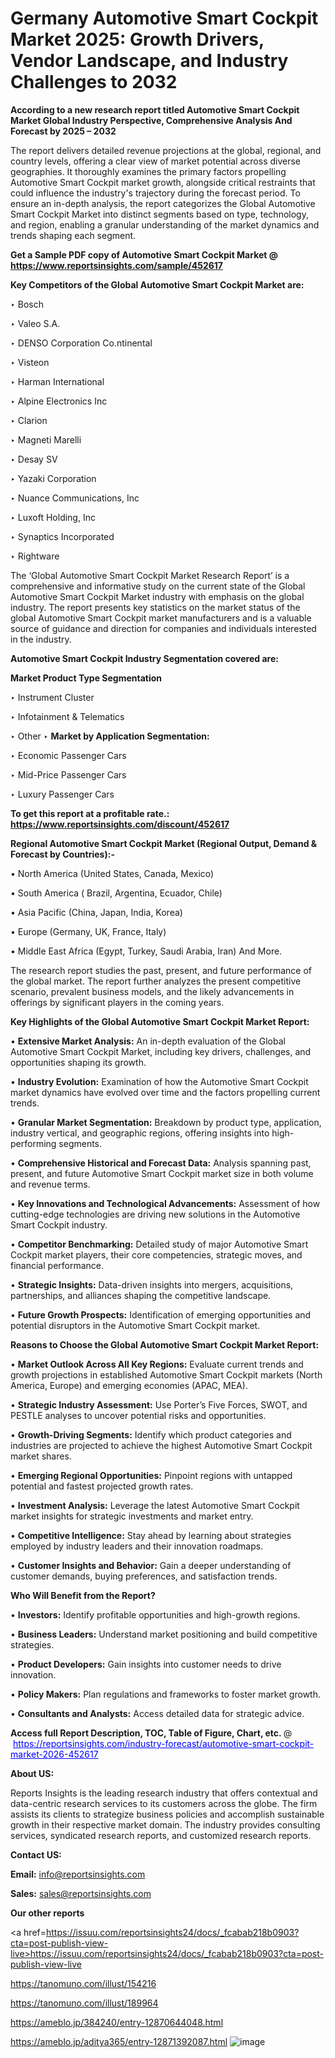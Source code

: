 # Germany Automotive Smart Cockpit Market 2025: Growth Drivers, Vendor Landscape, and Industry Challenges to 2032

<strong>According to a new research report titled Automotive Smart Cockpit Market Global Industry Perspective, Comprehensive Analysis And Forecast by 2025 – 2032</strong>

The report delivers detailed revenue projections at the global, regional, and country levels, offering a clear view of market potential across diverse geographies. It thoroughly examines the primary factors propelling Automotive Smart Cockpit market growth, alongside critical restraints that could influence the industry's trajectory during the forecast period. To ensure an in-depth analysis, the report categorizes the Global Automotive Smart Cockpit Market into distinct segments based on type, technology, and region, enabling a granular understanding of the market dynamics and trends shaping each segment.

<strong>Get a Sample PDF copy of Automotive Smart Cockpit Market </strong><strong>@<a href=https://www.reportsinsights.com/sample/452617 style=color:#0000ff;> https://www.reportsinsights.com/sample/452617</a></strong></font>

<strong>Key Competitors of the Global Automotive Smart Cockpit Market are:</strong>

‣ Bosch

‣ Valeo S.A.

‣ DENSO Corporation
 Co.ntinental

‣ Visteon

‣ Harman International

‣ Alpine Electronics Inc

‣ Clarion

‣ Magneti Marelli

‣ Desay SV

‣ Yazaki Corporation

‣ Nuance Communications, Inc

‣ Luxoft Holding, Inc

‣ Synaptics Incorporated

‣ Rightware

The ‘Global Automotive Smart Cockpit Market Research Report’ is a comprehensive and informative study on the current state of the Global Automotive Smart Cockpit Market industry with emphasis on the global industry. The report presents key statistics on the market status of the global Automotive Smart Cockpit market manufacturers and is a valuable source of guidance and direction for companies and individuals interested in the industry.

<strong>Automotive Smart Cockpit Industry Segmentation covered are:</strong>

<strong>Market Product Type Segmentation</strong>

‣ Instrument Cluster

‣ Infotainment & Telematics

‣ Other
‣ 
<strong>Market by Application Segmentation:</strong>

‣ Economic Passenger Cars

‣ Mid-Price Passenger Cars

‣ Luxury Passenger Cars

<strong>To get this report at a profitable rate.: <a href=https://www.reportsinsights.com/discount/452617 style=color:#0000ff;>https://www.reportsinsights.com/discount/452617</a></strong></font>

<strong>Regional Automotive Smart Cockpit Market (Regional Output, Demand &amp; Forecast by Countries):-</strong>

• North America (United States, Canada, Mexico)

• South America ( Brazil, Argentina, Ecuador, Chile)

• Asia Pacific (China, Japan, India, Korea)

• Europe (Germany, UK, France, Italy)

• Middle East Africa (Egypt, Turkey, Saudi Arabia, Iran) And More.

The research report studies the past, present, and future performance of the global market. The report further analyzes the present competitive scenario, prevalent business models, and the likely advancements in offerings by significant players in the coming years.

<strong>Key Highlights of the Global Automotive Smart Cockpit Market Report:</strong>

• <strong>Extensive Market Analysis:</strong> An in-depth evaluation of the Global Automotive Smart Cockpit Market, including key drivers, challenges, and opportunities shaping its growth.

• <strong>Industry Evolution:</strong> Examination of how the Automotive Smart Cockpit market dynamics have evolved over time and the factors propelling current trends.

• <strong>Granular Market Segmentation:</strong> Breakdown by product type, application, industry vertical, and geographic regions, offering insights into high-performing segments.

• <strong>Comprehensive Historical and Forecast Data:</strong> Analysis spanning past, present, and future Automotive Smart Cockpit market size in both volume and revenue terms.

• <strong>Key Innovations and Technological Advancements:</strong> Assessment of how cutting-edge technologies are driving new solutions in the Automotive Smart Cockpit industry.

• <strong>Competitor Benchmarking:</strong> Detailed study of major Automotive Smart Cockpit market players, their core competencies, strategic moves, and financial performance.

• <strong>Strategic Insights:</strong> Data-driven insights into mergers, acquisitions, partnerships, and alliances shaping the competitive landscape.

• <strong>Future Growth Prospects:</strong> Identification of emerging opportunities and potential disruptors in the Automotive Smart Cockpit market.

<strong>Reasons to Choose the Global Automotive Smart Cockpit Market Report:</strong>

• <strong>Market Outlook Across All Key Regions:</strong> Evaluate current trends and growth projections in established Automotive Smart Cockpit markets (North America, Europe) and emerging economies (APAC, MEA).

• <strong>Strategic Industry Assessment:</strong> Use Porter’s Five Forces, SWOT, and PESTLE analyses to uncover potential risks and opportunities.

• <strong>Growth-Driving Segments:</strong> Identify which product categories and industries are projected to achieve the highest Automotive Smart Cockpit market shares.

• <strong>Emerging Regional Opportunities:</strong> Pinpoint regions with untapped potential and fastest projected growth rates.

• <strong>Investment Analysis:</strong> Leverage the latest Automotive Smart Cockpit market insights for strategic investments and market entry.

• <strong>Competitive Intelligence:</strong> Stay ahead by learning about strategies employed by industry leaders and their innovation roadmaps.

• <strong>Customer Insights and Behavior:</strong> Gain a deeper understanding of customer demands, buying preferences, and satisfaction trends.

<strong>Who Will Benefit from the Report?</strong>

• <strong>Investors:</strong> Identify profitable opportunities and high-growth regions.

• <strong>Business Leaders:</strong> Understand market positioning and build competitive strategies.

• <strong>Product Developers:</strong> Gain insights into customer needs to drive innovation.

• <strong>Policy Makers:</strong> Plan regulations and frameworks to foster market growth.

• <strong>Consultants and Analysts:</strong> Access detailed data for strategic advice.
</ul>
<strong>Access full Report Description, TOC, Table of Figure, Chart, etc. </strong>@  <a href=https://reportsinsights.com/industry-forecast/automotive-smart-cockpit-market-2026-452617 style=color:#0000ff;>https://reportsinsights.com/industry-forecast/automotive-smart-cockpit-market-2026-452617</a></font>

<strong><strong>About US</strong>:</strong>

Reports Insights is the leading research industry that offers contextual and data-centric research services to its customers across the globe. The firm assists its clients to strategize business policies and accomplish sustainable growth in their respective market domain. The industry provides consulting services, syndicated research reports, and customized research reports.

<strong>Contact US:</strong>

<p class=""""><b>Email:</b> <a href=mailto:info@reportsinsights.com>info@reportsinsights.com</a></p>
<p class=""""><b>Sales:</b> <a href=mailto:sales@reportsinsights.com>sales@reportsinsights.com</a></p>

<strong>Our other reports</strong>

<a href=https://issuu.com/reportsinsights24/docs/_fcabab218b0903?cta=post-publish-view-live>https://issuu.com/reportsinsights24/docs/_fcabab218b0903?cta=post-publish-view-live</a>

<a href=https://tanomuno.com/illust/154216>https://tanomuno.com/illust/154216</a>

<a href=https://tanomuno.com/illust/189964>https://tanomuno.com/illust/189964</a>

<a href=https://ameblo.jp/384240/entry-12870644048.html>https://ameblo.jp/384240/entry-12870644048.html</a>

<a href=https://ameblo.jp/aditya365/entry-12871392087.html>https://ameblo.jp/aditya365/entry-12871392087.html</a>
![image](https://github.com/user-attachments/assets/eb2f5554-2b14-427b-8ae0-b6d8096bcbca)

